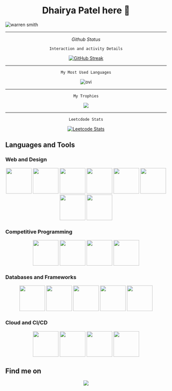 <!-- Your README title and introduction -->
<h1 align="center">Dhairya Patel here 👋</h1>

![warren smith](https://github.com/user-attachments/assets/7727c845-194a-454e-928d-9b7e28f8d1e6)


<hr />

<div align="center">

<em>Github Status</em>

<code>Interaction and activity Details</code>
  
  [![GitHub Streak](https://streak-stats.demolab.com?user=DhairyaPatel1403&theme=ocean-gradient)](https://git.io/streak-stats)

  <hr/>

  <code>My Most Used Languages</code>

  <img src="https://github-readme-stats.vercel.app/api/top-langs?username=DhairyaPatel1403&show_icons=true&locale=en&layout=compact&theme=chartreuse-dark" alt="ovi" />

  <hr/>

  <code>My Trophies</code>

  <img src="https://github-profile-trophy.vercel.app/?username=DhairyaPatel1403&theme=juicyfresh&no-bg=true" />

  <hr/>

  <code>Leetcdode Stats</code>
<div align="center">
    <!-- LeetCode Stats -->
    <a href="https://leetcode.com/dhairya1403#gh-dark-mode-only">
        <img src="https://leetcard.jacoblin.cool/dhairya1403?border=1&radius=20&theme=unicorn#gh-dark-mode-only" alt="Leetcode Stats">
    </a>

  
    
</div>

  
  
</div>

</hr>

## Languages and Tools

### Web and Design

<div align="center">
    <img src="https://cdn.jsdelivr.net/gh/devicons/devicon/icons/bootstrap/bootstrap-original.svg" height="80px" width="80px" />
    <img src="https://cdn.jsdelivr.net/gh/devicons/devicon/icons/css3/css3-original.svg" height="80px" width="80px"/>
    <img src="https://cdn.jsdelivr.net/gh/devicons/devicon/icons/html5/html5-original.svg" height="80px" width="80px"/>
    <img src="https://cdn.jsdelivr.net/gh/devicons/devicon/icons/javascript/javascript-original.svg" height="80px" width="80px"/>
    <img src="https://cdn.jsdelivr.net/gh/devicons/devicon/icons/php/php-original.svg" height="80px" width="80px"/>
    <img src="https://cdn.jsdelivr.net/gh/devicons/devicon/icons/react/react-original.svg" height="80px" width="80px"/>
    <img src="https://cdn.jsdelivr.net/gh/devicons/devicon/icons/dotnetcore/dotnetcore-original.svg" height="80px" width="80px"/>
    <img src="https://cdn.jsdelivr.net/gh/devicons/devicon/icons/spring/spring-original.svg" height="80px" width="80px"/>
</div>

### Competitive Programming

<div align="center">
    <img src="https://cdn.jsdelivr.net/gh/devicons/devicon/icons/cplusplus/cplusplus-original.svg" height="80px" width="80px" />
    <img src="https://cdn.jsdelivr.net/gh/devicons/devicon/icons/python/python-original.svg" height="80px" width="80px" />
    <img src="https://cdn.jsdelivr.net/gh/devicons/devicon/icons/mysql/mysql-original-wordmark.svg" height="80px" width="80px"/>
    <img src="https://cdn.jsdelivr.net/gh/devicons/devicon/icons/c/c-original.svg" height="80px" width="80px" />
</div>

### Databases and Frameworks

<div align="center">
    <img src="https://cdn.jsdelivr.net/gh/devicons/devicon/icons/django/django-plain.svg" height="80px" width="80px" />
    <img src="https://cdn.jsdelivr.net/gh/devicons/devicon/icons/nodejs/nodejs-plain.svg" height="80px" width="80px" />
    <img src="https://cdn.jsdelivr.net/gh/devicons/devicon/icons/postgresql/postgresql-original.svg" height="80px" width="80px" />
    <img src="https://cdn.jsdelivr.net/gh/devicons/devicon/icons/mongodb/mongodb-original.svg" height="80px" width="80px" />
    <img src="https://cdn.jsdelivr.net/gh/devicons/devicon@latest/icons/dynamodb/dynamodb-original.svg" height="80px" width="80px" />
</div>

### Cloud and CI/CD

<div align="center">
    <img src="https://cdn.jsdelivr.net/gh/devicons/devicon@latest/icons/amazonwebservices/amazonwebservices-plain-wordmark.svg" height="80px" width="80px" />
    <img src="https://cdn.jsdelivr.net/gh/devicons/devicon/icons/docker/docker-original.svg" height="80px" width="80px" />
    <img src="https://cdn.jsdelivr.net/gh/devicons/devicon/icons/git/git-original.svg" height="80px" width="80px" />
    <img src="https://cdn.jsdelivr.net/gh/devicons/devicon/icons/jenkins/jenkins-original.svg" height="80px" width="80px" />
</div>

## Find me on
<div align="center">
  <a href="https://www.linkedin.com/in/dhairya-patel-032070223/" target="_blank">
    <img src="https://img.shields.io/badge/LinkedIn-0A66C2?style=for-the-badge&logo=linkedin&logoColor=white" />
  </a>
</div>



